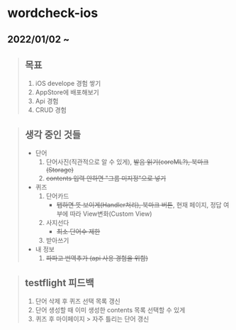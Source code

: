 # wordcheck-ios 
## 2022/01/02 ~
> ## 목표
>  1. iOS develope 경험 쌓기
>  2. AppStore에 배포해보기
>  3. Api 경험
>  4. CRUD 경험
 
> ## 생각 중인 것들
> * 단어 
>   1. 단어사진(직관적으로 알 수 있게), ~~발음 읽기(coreML?), 북마크(Storage)~~  
>   2. ~~contents 입력 안하면 "그룹 미지정"으로 넣기~~
> * 퀴즈  
>   1. 단어카드
>       * ~~탭하면 뜻 보이게(Handler처리), 북마크 버튼~~, 현재 페이지, 정답 여부에 따라 View변화(Custom View)
>   2. 사지선다
>       * ~~최소 단어수 제한~~
>   3. 받아쓰기
> * 내 정보
>   1. ~~파파고 번역추가 (api 사용 경험을 위함)~~

> ## testflight 피드백
>   1. 단어 삭제 후 퀴즈 선택 목록 갱신
>   2. 단어 생성할 때 이미 생성한 contents 목록 선택할 수 있게
>   3. 퀴즈 후 마이페이지 > 자주 틀리는 단어 갱신
